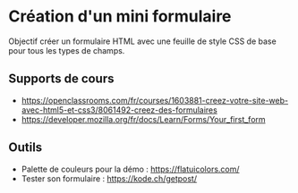 # Création d'un mini formulaire
Objectif créer un formulaire HTML avec une feuille de style CSS de base pour 
tous les types de champs.

## Supports de cours
* https://openclassrooms.com/fr/courses/1603881-creez-votre-site-web-avec-html5-et-css3/8061492-creez-des-formulaires
* https://developer.mozilla.org/fr/docs/Learn/Forms/Your_first_form

## Outils
* Palette de couleurs pour la démo : https://flatuicolors.com/
* Tester son formulaire : https://kode.ch/getpost/ 
